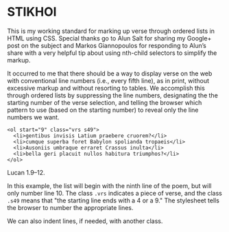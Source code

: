 STIKHOI
=======

This is my working standard for marking up verse through ordered lists in HTML using CSS. Special thanks go to Alun Salt for sharing my Google+ post on the subject and Markos Giannopoulos for responding to Alun’s share with a very helpful tip about using nth-child selectors to simplify the markup.

It occurred to me that there should be a way to display verse on the web with conventional line numbers (i.e., every fifth line), as in print, without excessive markup and without resorting to tables. We accomplish this through ordered lists by suppressing the line numbers, designating the the starting number of the verse selection, and telling the browser which pattern to use (based on the starting number) to reveal only the line numbers we want.

    <ol start="9" class="vrs s49">
      <li>gentibus invisis Latium praebere cruorem?</li>
      <li>cumque superba foret Babylon spolianda tropaeis</li>
      <li>Ausoniis umbraque erraret Crassus inulta</li>
      <li>bella geri placuit nullos habitura triumphos?</li>
    </ol>

Lucan 1.9–12.

In this example, the list will begin with the ninth line of the poem, but will only number line 10. The class `.vrs` indicates a piece of verse, and the class `.s49` means that "the starting line ends with a 4 or a 9." The stylesheet tells the browser to number the appropriate lines.

We can also indent lines, if needed, with another class.
